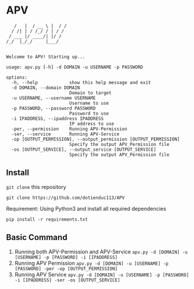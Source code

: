 # APV
```    ___    ____ _    __
   /   |  / __ \ |  / /
  / /| | / /_/ / | / /
 / ___ |/ ____/| |/ /
/_/  |_/_/     |___/


Welcome to APV! Starting up...

usage: apv.py [-h] -d DOMAIN -u USERNAME -p PASSWORD

options:
  -h, --help            show this help message and exit
  -d DOMAIN, --domain DOMAIN
                        Domain to target
  -u USERNAME, --username USERNAME
                        Username to use
  -p PASSWORD, --password PASSWORD
                        Password to use
  -i IPADDRESS, --ipaddress IPADDRESS
                        IP address to use
  -per, --permission    Running APV-Permission
  -ser, --service       Running APV-Service
  -op [OUTPUT_PERMISSION], --output_permission [OUTPUT_PERMISSION]
                        Specify the output APV_Permission file
  -os [OUTPUT_SERVICE], --output_service [OUTPUT_SERVICE]
                        Specify the output APV_Permission file
```

## Install 
```git clone``` this repository
```
git clone https://github.com/dotienduc113/APV
```
Requirement: Using Python3 and install all required dependencies
```commandline
pip install -r requirements.txt
```

## Basic Command
1. Running both APV-Permission and APV-Service
```apv.py -d [DOMAIN] -u [USERNAME] -p [PASSWORD] -i [IPADDRESS]```
2. Running APV Permission
```apv.py -d [DOMAIN] -u [USERNAME] -p [PASSWORD] -per -op [OUTPUT_PERMISSION]```
3. Running APV Service
```apv.py -d [DOMAIN] -u [USERNAME] -p [PASSWORD] -i [IPADDRESS] -ser -os [OUTPUT_SERVICE]```